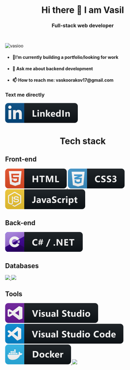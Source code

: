 <h1 align="center"> Hi there 👋 I am Vasil</h1>
<h3 align="center">Full-stack web developer</h3>
<br><p align="left">
   <img src="https://komarev.com/ghpvc/?username=vasioo&label=Profile%20views&color=0e75b6&style=flat" alt="vasioo" /> </p>
<ul>
<li><h4>🔭I’m currently building a portfolio/looking for work<br></h4></li>

<li><h4>💬 Ask me about backend development<br></h4></li>
<li><h4>📫 How to reach me: vaskoorakov17@gmail.com<br></h4></li>
</ul>

<h3>Text me directly</h3>
<a href="https://www.linkedin.com/in/vasil-orakov-6a34a7254/">
   <img src="https://github.com/MikeCodesDotNET/ColoredBadges/blob/master/svg/social/linkedin.svg" alt="example badge" style="vertical-align:top margin:6px 4px">
 </a> 
<h1 align="center">Tech stack</h1>
<h2>Front-end</h2>
 <a href="#">
    <img src="https://raw.githubusercontent.com/MikeCodesDotNET/ColoredBadges/master/svg/dev/languages/html.svg" style="vertical-align:top margin:6px 4px">
  </a>  
  <a href="#">
    <img src="https://github.com/MikeCodesDotNET/ColoredBadges/blob/master/svg/dev/languages/css3.svg" alt="example badge" style="vertical-align:top margin:6px 4px">
  </a>  
  <a href="#">
    <img src="https://github.com/MikeCodesDotNET/ColoredBadges/blob/master/svg/dev/languages/js.svg" alt="example badge" style="vertical-align:top margin:6px 4px">
  </a>  
<h2>Back-end</h2>
 <a href="#">
    <img src="https://github.com/MikeCodesDotNET/ColoredBadges/blob/master/svg/dev/languages/csharp_dotnet.svg" alt="example badge" style="vertical-align:top margin:6px 4px">
  </a> 
  
  <h2>Databases</h2>
  <a href="#">
  <img src="https://camo.githubusercontent.com/3de426aceb1e3852d35ad919cdd74fc9729586ab2387b8065278c7069f0d7a22/68747470733a2f2f63646e2e646973636f72646170702e636f6d2f6174746163686d656e74732f3937353435303830373833333037393837312f313032363739343131363737383033373234382f4d5353514c2e706e67" style="width: 130px; max-width: 100%;" data-canonical-src="https://cdn.discordapp.com/attachments/975450807833079871/1026794116778037248/MSSQL.png">
  </a> 

  <a href="#">
   <img src="https://camo.githubusercontent.com/2e2daf43a7adb23cdd582c362fb8025b5f24e535c39bcb35c448c388c489df1b/68747470733a2f2f63646e2e646973636f72646170702e636f6d2f6174746163686d656e74732f3937353435303830373833333037393837312f3939313239353432303534383532363134302f73716c2e706e67" style="width: 130px; max-width: 100%;" data-canonical-src="https://cdn.discordapp.com/attachments/975450807833079871/991295420548526140/sql.png">
  </a> 
  
  <h2>Tools</h2>
    <a href="#">
    <img src="https://github.com/MikeCodesDotNET/ColoredBadges/blob/master/svg/dev/tools/visualstudio.svg" alt="example badge" style="vertical-align:top margin:6px 4px">
  </a> 
  
   <a href="#">
    <img src="https://github.com/MikeCodesDotNET/ColoredBadges/blob/master/svg/dev/tools/visualstudio_code.svg" alt="example badge" style="vertical-align:top margin:6px 4px">
  </a> 
  
   <a href="#">
    <img src="https://github.com/MikeCodesDotNET/ColoredBadges/blob/master/svg/dev/tools/docker.svg" alt="example badge" style="vertical-align:top margin:6px 4px">
  </a> 
 <a href="#"><img src="https://github-readme-streak-stats.herokuapp.com/?user=vasioo&" /></a>
 <br>
 <br>
